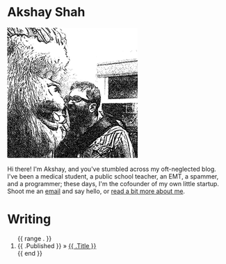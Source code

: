 # Akshay Shah

<img alt="" src="/img/akshay-300x300.png" height="300" width="300">

Hi there! I'm Akshay, and you've stumbled across my oft-neglected
blog.  I've been a medical student, a public school teacher, an EMT,
a spammer, and a programmer; these days, I'm the cofounder of my own little
startup. Shoot me an [email](mailto:akshay@akshayshah.org) and say hello,
or [read a bit more about me](/colophon/).

# Writing

<ol class="post-list">
{{ range . }}
<li>
  <span class="post-date">{{ .Published }} &raquo;</span>
  <a href="{{ .Link }}">{{ .Title }}</a>
</li>
{{ end }}
</ol>
